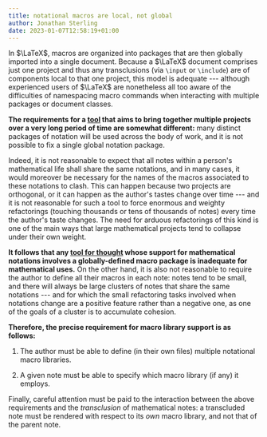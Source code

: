 ```yaml
---
title: notational macros are local, not global
author: Jonathan Sterling
date: 2023-01-07T12:58:19+01:00
---
```


In $\LaTeX$, macros are organized into packages that are then globally imported into a single document. Because a $\LaTeX$ document comprises just one project and thus any transclusions (via `\input` or `\include`) are of components local to that one project, this model is adequate --- although experienced users of $\LaTeX$ are nonetheless all too aware of the difficulties of namespacing macro commands when interacting with multiple packages or document classes.

**The requirements for a [tool](tfmt-0002) that aims to bring together multiple projects over a very long period of time are somewhat different:** many distinct packages of notation will be used across the body of work, and it is not possible to fix a single global notation package.

Indeed, it is not reasonable to expect that all notes within a person's mathematical life shall share the same notations, and in many cases, it would moreover be necessary for the names of the macros associated to these notations to clash. This can happen because two projects are orthogonal, or it can happen as the author's tastes change over time --- and it is not reasonable for such a tool to force enormous and weighty refactorings (touching thousands or tens of thousands of notes) every time the author's taste changes. The need for arduous refactorings of this kind is one of the main ways that large mathematical projects tend to collapse under their own weight.

**It follows that any [tool for thought](tfmt-0002) whose support for mathematical notations involves a globally-defined macro package is inadequate for mathematical uses.** On the other hand, it is also not reasonable to require the author to define all their macros in each note: notes tend to be small, and there will always be large clusters of notes that share the same notations --- and for which the small refactoring tasks involved when notations change are a positive feature rather than a negative one, as one of the goals of a cluster is to accumulate cohesion.

**Therefore, the precise requirement for macro library support is as follows:**

1. The author must be able to define (in their own files) multiple notational macro libraries.

2. A given note must be able to specify which macro library (if any) it employs.

Finally, careful attention must be paid to the interaction between the above requirements and the *transclusion* of mathematical notes: a transcluded note must be rendered with respect to its *own* macro library, and not that of the parent note.
